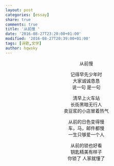 ```yaml
---
layout: post
categories: [essay]
share: true
comments: true
title: '从前慢 '
date: '2016-08-27T23:20:00+01:00'
modified: '2016-08-27T20:39:00+01:00'
tags: [诗歌,文学]
author: hqwsky
---
```


<div  style="text-align:center">  
从前慢  

记得早先少年时  
大家诚诚恳恳  
说一句 是一句

清早上火车站  
长街黑暗无行人  
卖豆浆的小店冒着热气  

从前的日色变得慢  
车，马，邮件都慢  
一生只够爱一个人  

从前的锁也好看  
钥匙精美有样子  
你锁了 人家就懂了  

<div>